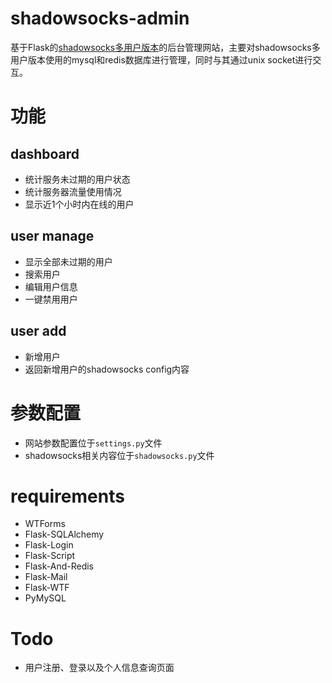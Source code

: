 # shadowsocks-admin
基于Flask的[shadowsocks多用户版本](http://git.oschina.net/arrti/shadowsocks/tree/dev)的后台管理网站，主要对shadowsocks多用户版本使用的mysql和redis数据库进行管理，同时与其通过unix socket进行交互。
# 功能
## dashboard  
* 统计服务未过期的用户状态  
* 统计服务器流量使用情况
* 显示近1个小时内在线的用户

## user manage
* 显示全部未过期的用户
* 搜索用户
* 编辑用户信息
* 一键禁用用户

## user add
* 新增用户
* 返回新增用户的shadowsocks config内容

# 参数配置
* 网站参数配置位于`settings.py`文件
* shadowsocks相关内容位于`shadowsocks.py`文件

# requirements
* WTForms
* Flask-SQLAlchemy
* Flask-Login
* Flask-Script
* Flask-And-Redis
* Flask-Mail
* Flask-WTF
* PyMySQL

# Todo
* 用户注册、登录以及个人信息查询页面
